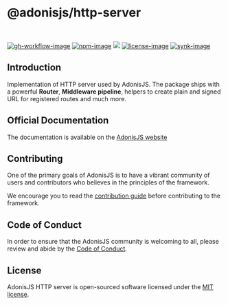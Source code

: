 # @adonisjs/http-server

<br />

[![gh-workflow-image]][gh-workflow-url] [![npm-image]][npm-url] ![][typescript-image] [![license-image]][license-url] [![synk-image]][synk-url]

## Introduction
Implementation of HTTP server used by AdonisJS. The package ships with a powerful **Router**, **Middleware pipeline**, helpers to create plain and signed URL for registered routes and much more.

## Official Documentation
The documentation is available on the [AdonisJS website](https://docs.adonisjs.com/guides/context)

## Contributing
One of the primary goals of AdonisJS is to have a vibrant community of users and contributors who believes in the principles of the framework.

We encourage you to read the [contribution guide](https://github.com/adonisjs/.github/blob/main/docs/CONTRIBUTING.md) before contributing to the framework.

## Code of Conduct
In order to ensure that the AdonisJS community is welcoming to all, please review and abide by the [Code of Conduct](https://github.com/adonisjs/.github/blob/main/docs/CODE_OF_CONDUCT.md).

## License
AdonisJS HTTP server is open-sourced software licensed under the [MIT license](LICENSE.md).

[gh-workflow-image]: https://img.shields.io/github/workflow/status/adonisjs/http-server/test?style=for-the-badge
[gh-workflow-url]: https://github.com/adonisjs/http-server/actions/workflows/test.yml "Github action"

[typescript-image]: https://img.shields.io/badge/Typescript-294E80.svg?style=for-the-badge&logo=typescript
[typescript-url]:  "typescript"

[npm-image]: https://img.shields.io/npm/v/@adonisjs/http-server.svg?style=for-the-badge&logo=npm
[npm-url]: https://npmjs.org/package/@adonisjs/http-server "npm"

[license-image]: https://img.shields.io/npm/l/@adonisjs/http-server?color=blueviolet&style=for-the-badge
[license-url]: LICENSE.md "license"

[synk-image]: https://img.shields.io/snyk/vulnerabilities/github/adonisjs/http-server?label=Synk%20Vulnerabilities&style=for-the-badge
[synk-url]: https://snyk.io/test/github/adonisjs/http-server?targetFile=package.json "synk"
